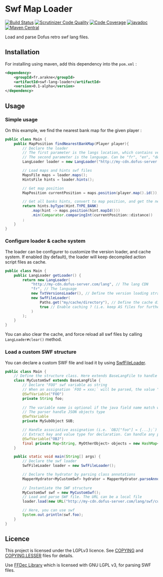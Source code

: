 # Swf Map Loader
[![Build Status](https://scrutinizer-ci.com/g/Arakne/SwfLangLoader/badges/build.png?b=master)](https://scrutinizer-ci.com/g/Arakne/SwfLangLoader/build-status/master) [![Scrutinizer Code Quality](https://scrutinizer-ci.com/g/Arakne/SwfLangLoader/badges/quality-score.png?b=master)](https://scrutinizer-ci.com/g/Arakne/SwfLangLoader/?branch=master) [![Code Coverage](https://scrutinizer-ci.com/g/Arakne/SwfLangLoader/badges/coverage.png?b=master)](https://scrutinizer-ci.com/g/Arakne/SwfLangLoader/?branch=master) [![javadoc](https://javadoc.io/badge2/fr.arakne/swf-lang-loader/javadoc.svg)](https://javadoc.io/doc/fr.arakne/swf-lang-loader) [![Maven Central](https://img.shields.io/maven-central/v/fr.arakne/swf-lang-loader)](https://search.maven.org/artifact/fr.arakne/swf-lang-loader) 
 
Load and parse Dofus retro swf lang files.

## Installation

For installing using maven, add this dependency into the `pom.xml` :

```xml
<dependency>
    <groupId>fr.arakne</groupId>
    <artifactId>swf-lang-loader</artifactId>
    <version>0.1-alpha</version>
</dependency>
```

## Usage

### Simple usage

On this example, we find the nearest bank map for the given player :

```java
public class Main {
    public MapPosition findNearestBankMap(Player player){
        // Declare the loader 
        // The first parameter is the langs location, which contains versions_xx.txt files, and swf folder
        // The second parameter is the language. Can be "fr", "en", "de", "es", "it", "nl", "pt"
        LangLoader loader = new LangLoader("http://my-cdn.dofus-server.com/lang", "fr");

        // Load maps and hints swf files
        MapsFile maps = loader.maps();
        HintsFile hints = loader.hints();

        // Get map position
        MapPosition currentPosition = maps.position(player.map().id());

        // Get all banks hints, convert to map position, and get the nearest position
        return hints.byType(Hint.TYPE_BANK)
            .map(hint -> maps.position(hint.mapId()))
            .min(Comparator.comparingInt(currentPosition::distance))
        ;
    }
}
```

### Configure loader & cache system

The loader can be configurer to customize the version loader, and cache system.
If enabled (by default), the loader will keep decompiled action script files as cache.

```java
public class Main {
    public LangLoader getLoader() {
        return new LangLoader(
            "http://my-cdn.dofus-server.com/lang", // The lang CDN 
            "fr", // The language
            new TxtVersionsLoader(), // Define the version loading strategy. TxtVersionsLoader will parse versions_xx.txt file
            new SwfFileLoader(
                Paths.get("my/cache/directory"), // Define the cache directory
                true // Enable caching ? (i.e. keep AS files for further use)
            )
        );
    }
}
```

You can also clear the cache, and force reload all swf files by calling `LangLoader#clear()` method.

### Load a custom SWF structure

You can declare a custom SWF file and load it by using [SwfFileLoader](./src/main/java/fr/arakne/swflangloader/loader/SwfFileLoader.java).

```java
public class Main {
    // Define the structure class. Here extends BaseLangFile to handle default (i.e. undeclared) SWF variable
    class MyCustomSwf extends BaseLangFile {
        // Declare "FOO" swf variable as string
        // When an assignation `FOO = xxx;` will be parsed, the value "xxx" will be interpreted as String, and MyCustomSwf#foo will be set. 
        @SwfVariable("FOO")
        private String foo;
    
        // The variable name is optional if the java field name match with the SWF variable.
        // The parser handle JSON objects type
        @SwfVariable
        private MySubObject SUB;

        // Handle associative assignation (i.e. `OBJ["foo"] = {...};`)
        // Extract key and value type for declaration. Can handle any primitive value as key.
        @SwfVariable("OBJ")
        final private Map<String, MyOtherObject> objects = new HashMap<>();
    }

    public static void main(String[] args) {
        // Declare the swf loader
        SwfFileLoader loader = new SwfFileLoader();

        // Declare the hydrator by parsing class annotations
        MapperHydrator<MyCustomSwf> hydrator = MapperHydrator.parseAnnotations(MyCustomSwf.class);
        
        // Instantiate the SWF structure
        MyCustomSwf swf = new MyCustomSwf();
        // Load and parse SWF file. The URL can be a local file
        loader.load(new URL("http://my-cdn.dofus-server.com/lang/swf/custom_fr_123.swf"), swf, hydrator);

        // Here, you can use swf
        System.out.println(swf.foo);
    }
}
```

## Licence

This project is licensed under the LGPLv3 licence. See [COPYING](./COPYING) and [COPYING.LESSER](./COPYING.LESSER) files for details.

Use [FFDec Library](https://github.com/jindrapetrik/jpexs-decompiler) which is licensed with GNU LGPL v3, for parsing SWF files.
